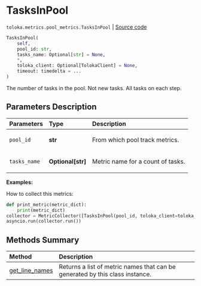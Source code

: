 # TasksInPool
`toloka.metrics.pool_metrics.TasksInPool` | [Source code](https://github.com/Toloka/toloka-kit/blob/v0.1.25/src/metrics/pool_metrics.py#L283)

```python
TasksInPool(
    self,
    pool_id: str,
    tasks_name: Optional[str] = None,
    *,
    toloka_client: Optional[TolokaClient] = None,
    timeout: timedelta = ...
)
```

The number of tasks in the pool. Not new tasks. All tasks on each step.

## Parameters Description

| Parameters | Type | Description |
| :----------| :----| :-----------|
`pool_id`|**str**|<p>From which pool track metrics.</p>
`tasks_name`|**Optional\[str\]**|<p>Metric name for a count of tasks.</p>

**Examples:**

How to collect this metrics:
```python
def print_metric(metric_dict):
    print(metric_dict)
collector = MetricCollector([TasksInPool(pool_id, toloka_client=toloka_client)], print_metric)
asyncio.run(collector.run())
```
## Methods Summary

| Method | Description |
| :------| :-----------|
[get_line_names](toloka.metrics.pool_metrics.TasksInPool.get_line_names.md)| Returns a list of metric names that can be generated by this class instance.
